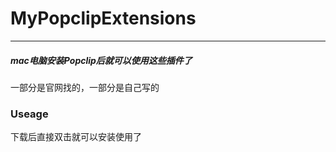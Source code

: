 # MyPopclipExtensions
---
##### mac电脑安装Popclip后就可以使用这些插件了
一部分是官网找的，一部分是自己写的
### Useage
下载后直接双击就可以安装使用了
